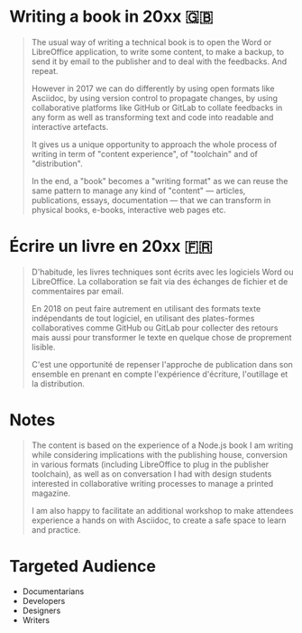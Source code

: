 
# Writing a book in 20xx 🇬🇧

> The usual way of writing a technical book is to open the Word or LibreOffice application, to write some content, to make a backup, to send it by email to the publisher and to deal with the feedbacks. And repeat.
> 
> However in 2017 we can do differently by using open formats like Asciidoc, by using version control to propagate changes, by using collaborative platforms like GitHub or GitLab to collate feedbacks in any form as well as transforming text and code into readable and interactive artefacts.
> 
> It gives us a unique opportunity to approach the whole process of writing in term of "content experience", of "toolchain" and of "distribution".
> 
> In the end, a "book" becomes a "writing format" as we can reuse the same pattern to manage any kind of "content" — articles, publications, essays, documentation — that we can transform in physical books, e-books, interactive web pages etc.

# Écrire un livre en 20xx 🇫🇷

> D'habitude, les livres techniques sont écrits avec les logiciels Word ou LibreOffice. La collaboration se fait via des échanges de fichier et de commentaires par email.
> 
> En 2018 on peut faire autrement en utilisant des formats texte indépendants de tout logiciel, en utilisant des plates-formes collaboratives comme GitHub ou GitLab pour collecter des retours mais aussi pour transformer le texte en quelque chose de proprement lisible.
> 
> C'est une opportunité de repenser l'approche de publication dans son ensemble en prenant en compte l'expérience d'écriture, l'outillage et la distribution.


# Notes

> The content is based on the experience of a Node.js book I am writing while considering implications with the publishing house, conversion in various formats (including LibreOffice to plug in the publisher toolchain), as well as on conversation I had with design students interested in collaborative writing processes to manage a printed magazine.
> 
> I am also happy to facilitate an additional workshop to make attendees experience a hands on with Asciidoc, to create a safe space to learn and practice.

# Targeted Audience

- Documentarians
- Developers
- Designers
- Writers
